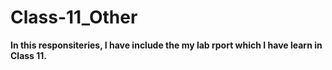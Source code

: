 # Class-11_Other

**In this responsiteries, I have include the my lab rport which I have learn in Class 11.**
